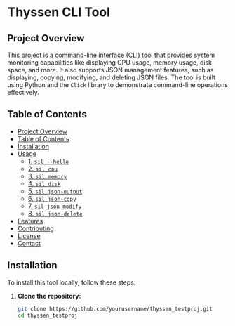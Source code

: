 # Thyssen CLI Tool

## Project Overview
This project is a command-line interface (CLI) tool that provides system monitoring capabilities like displaying CPU usage, memory usage, disk space, and more. It also supports JSON management features, such as displaying, copying, modifying, and deleting JSON files. The tool is built using Python and the `Click` library to demonstrate command-line operations effectively.

## Table of Contents
- [Project Overview](#project-overview)
- [Table of Contents](#table-of-contents)
- [Installation](#installation)
- [Usage](#usage)
  - [1. `sil --hello`](#1-sil---hello)
  - [2. `sil cpu`](#2-sil-cpu)
  - [3. `sil memory`](#3-sil-memory)
  - [4. `sil disk`](#4-sil-disk)
  - [5. `sil json-output`](#5-sil-json-output)
  - [6. `sil json-copy`](#6-sil-json-copy)
  - [7. `sil json-modify`](#7-sil-json-modify)
  - [8. `sil json-delete`](#8-sil-json-delete)
- [Features](#features)
- [Contributing](#contributing)
- [License](#license)
- [Contact](#contact)

## Installation
To install this tool locally, follow these steps:

1. **Clone the repository:**

   ```bash
   git clone https://github.com/yourusername/thyssen_testproj.git
   cd thyssen_testproj